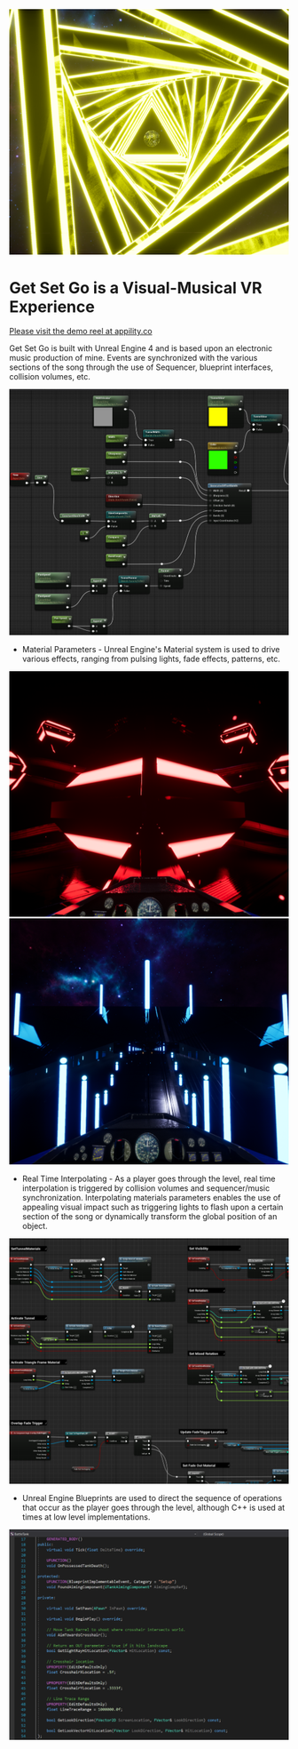 <img src="ReadMeImages/Tunnel.png" >

# Get Set Go is a Visual-Musical VR Experience

[Please visit the demo reel at appility.co](https://www.youtube.com/watch?v=FzIip0bBdRQ)

Get Set Go is built with Unreal Engine 4 and is based upon an electronic music production of mine. Events are synchronized with the various sections of the song through the use of Sequencer, blueprint interfaces, collision volumes, etc.

<img src="ReadMeImages/Materials.png" >

-   Material Parameters - Unreal Engine's Material system is used to drive various effects, ranging from pulsing lights, fade effects, patterns, etc.

<img src="ReadMeImages/Core.png" >

<img src="ReadMeImages/GreatHallpng.png" >

-   Real Time Interpolating - As a player goes through the level, real time interpolation is triggered by collision volumes and sequencer/music synchronization. Interpolating materials parameters enables the use of appealing visual impact such as triggering lights to flash upon a certain section of the song or dynamically transform the global position of an object.

<img src="ReadMeImages/Blueprint.png" >

-   Unreal Engine Blueprints are used to direct the sequence of operations that occur as the player goes through the level, although C++ is used at times at low level implementations.

<img src="ReadMeImages/CPP.png" >

